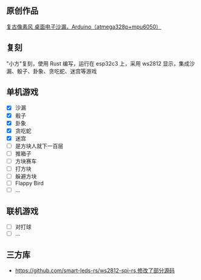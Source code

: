 ## 原创作品

[复古像素风 桌面电子沙漏，Arduino（atmega328p+mpu6050）](https://www.bilibili.com/video/BV1QP411Y7K3/?share_source=copy_web&vd_source=41da856c543dfcc8802471a83af59251)

## 复刻

"小方"复刻，使用 Rust 编写，运行在 esp32c3 上，采用 ws2812 显示，集成沙漏、骰子、卦象、贪吃蛇、迷宫等游戏

## 单机游戏

- [x] 沙漏
- [x] 骰子
- [x] 卦象
- [x] 贪吃蛇
- [x] 迷宫
- [ ] 是方块人就下一百层
- [ ] 推箱子
- [ ] 方块赛车
- [ ] 打方块
- [ ] 躲避方块
- [ ] Flappy Bird
- [ ] ...

## 联机游戏

- [ ] 对打球
- [ ] ...

## 三方库

- https://github.com/smart-leds-rs/ws2812-spi-rs,修改了部分源码
